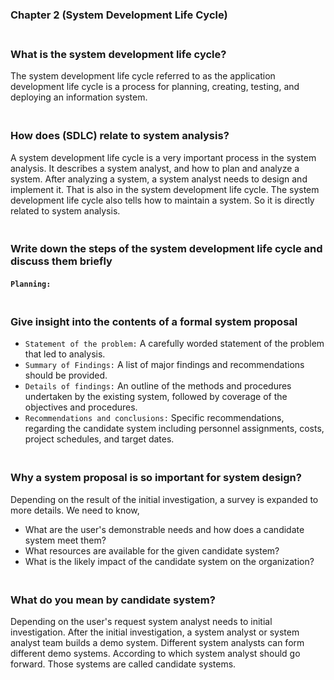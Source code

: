 ### Chapter 2 (System Development Life Cycle)

### **<br/>What is the system development life cycle?**

The system development life cycle referred to as the application development life cycle is a process for planning, creating, testing, and deploying an information system.

### **<br/>How does (SDLC) relate to system analysis?**

A system development life cycle is a very important process in the system analysis. It describes a system analyst, and how to plan and analyze a system. After analyzing a system, a system analyst needs to design and implement it. That is also in the system development life cycle. The system development life cycle also tells how to maintain a system. So it is directly related to system analysis.


### **<br/>Write down the steps of the system development life cycle and discuss them briefly**

#### `Planning:`


### **<br/>Give insight into the contents of a formal system proposal**

- `Statement of the problem:` A carefully worded statement of the problem that led to analysis.
- `Summary of Findings:` A list of major findings and recommendations should be provided.
- `Details of findings:` An outline of the methods and procedures undertaken by the existing system, followed by coverage of the objectives and procedures.
- `Recommendations and conclusions:` Specific recommendations, regarding the candidate system including personnel assignments, costs, project schedules, and target dates.

### **<br/>Why a system proposal is so important for system design?**

Depending on the result of the initial investigation, a survey is expanded to more details. We need to know,
- What are the user's demonstrable needs and how does a candidate system meet them?
- What resources are available for the given candidate system?
- What is the likely impact of the candidate system on the organization?

### **<br/>What do you mean by candidate system?**

Depending on the user's request system analyst needs to initial investigation. After the initial investigation, a system analyst or system analyst team builds a demo system. Different system analysts can form different demo systems. According to which system analyst should go forward. Those systems are called candidate systems.

